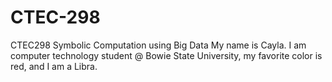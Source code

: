 # CTEC-298
CTEC298 Symbolic Computation using Big Data
My name is Cayla. I am computer technology student @ Bowie State University, my favorite color is red, and I am a Libra.

